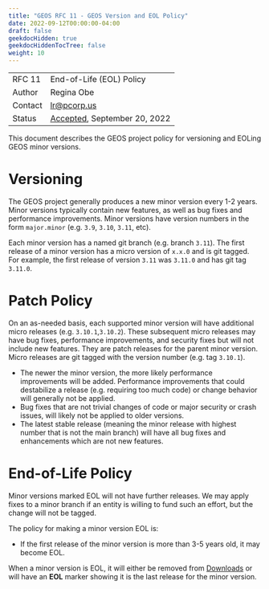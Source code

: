 ```yaml
---
title: "GEOS RFC 11 - GEOS Version and EOL Policy"
date: 2022-09-12T00:00:00-04:00
draft: false
geekdocHidden: true
geekdocHiddenTocTree: false
weight: 10
---
```


|         |                                 |
| :------ | ------------------------------- |
| RFC 11  | End-of-Life (EOL) Policy        |
| Author  | Regina Obe                      |
| Contact | lr@pcorp.us                     |
| Status  |  [Accepted](https://lists.osgeo.org/pipermail/geos-devel/2022-September/010784.html), September 20, 2022       |

This document describes the GEOS project policy for versioning and EOLing GEOS minor versions.

# Versioning
The GEOS project generally produces a new minor version every 1-2 years.
Minor versions typically contain new features, as well as bug fixes and performance improvements.
Minor versions have version numbers in the form `major.minor` (e.g. `3.9`, `3.10`, `3.11`, etc).

Each minor version has a named git branch (e.g. branch `3.11`).
The first release of a minor version has a micro version of `x.x.0` and is git tagged.
For example, the first release of version `3.11` was `3.11.0` and has git tag `3.11.0`.

# Patch Policy
On an as-needed basis, each supported minor version will have additional micro releases (e.g. `3.10.1`,`3.10.2`).
These subsequent micro releases may have bug fixes, performance improvements, and security fixes
but will not include new features.
They are patch releases for the parent minor version.
Micro releases are git tagged with the version number (e.g. tag `3.10.1`).

* The newer the minor version, the more likely performance improvements will be added. Performance improvements that could destabilize a release (e.g. requiring too much code) or change behavior will generally not be applied.
* Bug fixes that are not trivial changes of code or major security or crash issues, will likely not be applied to older versions.
* The latest stable release (meaning the minor release with highest number that is not the main branch) will have all bug fixes and enhancements which are not new features.

# End-of-Life Policy

Minor versions marked EOL will not have further releases. We may apply fixes to a minor branch if an entity is willing to fund such an effort, but the change will not be tagged.

The policy for making a minor version EOL is:

* If the first release of the minor version is more than 3-5 years old, it may become EOL.

When a minor version is EOL, it will either be removed from [Downloads](/usage/download/) or will have an **EOL** marker showing it is the last release for the minor version.
